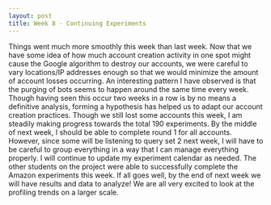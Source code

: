 ```yaml
---
layout: post
title: Week 8 - Continuing Experiments
---
```


  Things went much more smoothly this week than last week. Now that we have some idea of how much account creation activity in one spot might cause the Google algorithm to destroy our accounts, we were careful to vary locations/IP addresses enough so that we would minimize the amount of account losses occurring. An interesting pattern I have observed is that the purging of bots seems to happen around the same time every week. Though having seen this occur two weeks in a row is by no means a definitive analysis, forming a hypothesis has helped us to adapt our account creation practices.
	Though we still lost some accounts this week, I am steadily making progress towards the total 190 experiments. By the middle of next week, I should be able to complete round 1 for all accounts. However, since some will be listening to query set 2 next week, I will have to be careful to group everything in a way that I can manage everything properly. I will continue to update my experiment calendar as needed.
	The other students on the project were able to successfully complete the Amazon experiments this week. If all goes well, by the end of next week we will have results and data to analyze! We are all very excited to look at the profiling trends on a larger scale.
